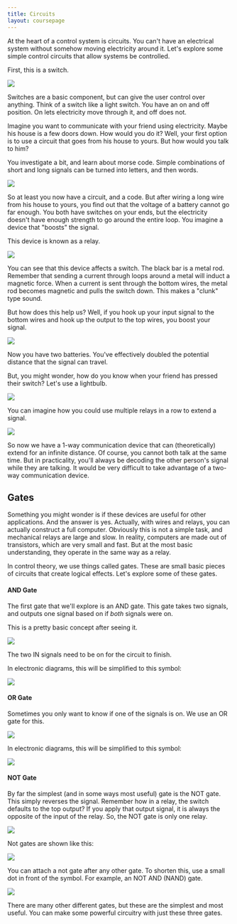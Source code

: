```yaml
---
title: Circuits
layout: coursepage
---
```


At the heart of a control system is circuits. You can't have an electrical system without somehow moving electricity around it. Let's explore some simple control circuits that allow systems be controlled.

First, this is a switch.

![](/img/switch.png)

Switches are a basic component, but can give the user control over anything. Think of a switch like a light switch. You have an on and off position. On lets electricity move through it, and off does not.

Imagine you want to communicate with your friend using electricity. Maybe his house is a few doors down. How would you do it? Well, your first option is to use a circuit that goes from his house to yours. But how would you talk to him?

You investigate a bit, and learn about morse code. Simple combinations of short and long signals can be turned into letters, and then words.

![](http://upload.wikimedia.org/wikipedia/commons/thumb/b/b5/International_Morse_Code.svg/500px-International_Morse_Code.svg.png)

So at least you now have a circuit, and a code. But after wiring a long wire from his house to yours, you find out that the voltage of a battery cannot go far enough. You both have switches on your ends, but the electricity doesn't have enough strength to go around the entire loop. You imagine a device that "boosts" the signal.

This device is known as a relay.

![](/img/relay.png)

You can see that this device affects a switch. The black bar is a metal rod. Remember that sending a current through loops around a metal will induct a magnetic force. When a current is sent through the bottom wires, the metal rod becomes magnetic and pulls the switch down. This makes a "clunk" type sound.

But how does this help us? Well, if you hook up your input signal to the bottom wires and hook up the output to the top wires, you boost your signal. 

![](/img/relay-with-friend.png)

Now you have two batteries. You've effectively doubled the potential distance that the signal can travel.

But, you might wonder, how do you know when your friend has pressed their switch? Let's use a lightbulb.

![](/img/relay-with-friend-with-lightbulb.png)

You can imagine how you could use multiple relays in a row to extend a signal.

![](/img/relay-extending.png)

So now we have a 1-way communication device that can (theoretically) extend for an infinite distance. Of course, you cannot both talk at the same time. But in practicality, you'll always be decoding the other person's signal while they are talking. It would be very difficult to take advantage of a two-way communication device.

## Gates
Something you might wonder is if these devices are useful for other applications. And the answer is yes. Actually, with wires and relays, you can actually construct a full computer. Obviously this is not a simple task, and mechanical relays are large and slow. In reality, computers are made out of transistors, which are very small and fast. But at the most basic understanding, they operate in the same way as a relay.

In control theory, we use things called gates. These are small basic pieces of circuits that create logical effects. Let's explore some of these gates.

#### AND Gate
The first gate that we'll explore is an AND gate. This gate takes two signals, and outputs one signal based on if *both* signals were on.

This is a pretty basic concept after seeing it.

![](/img/and-gate-circuit.png)

The two IN signals need to be on for the circuit to finish.

In electronic diagrams, this will be simplified to this symbol:

![](/img/and-gate.png)

#### OR Gate
Sometimes you only want to know if one of the signals is on. We use an OR gate for this.

![](/img/or-gate-circuit.png)

In electronic diagrams, this will be simplified to this symbol:

![](/img/or-gate.png)

#### NOT Gate
By far the simplest (and in some ways most useful) gate is the NOT gate. This simply reverses the signal. Remember how in a relay, the switch defaults to the top output? If you apply that output signal, it is always the opposite of the input of the relay. So, the NOT gate is only one relay.

![](/img/not-gate-circuit.png)

Not gates are shown like this:

![](/img/not-gate.png)

You can attach a not gate after any other gate. To shorten this, use a small dot in front of the symbol. For example, an NOT AND (NAND) gate.

![](/img/nand-gate.png)

There are many other different gates, but these are the simplest and most useful. You can make some powerful circuitry with just these three gates.
